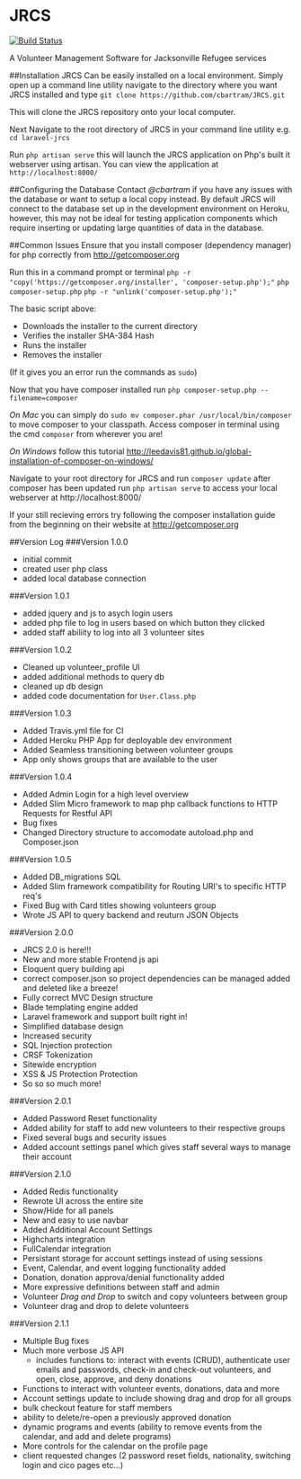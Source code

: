 # JRCS
[![Build Status](https://travis-ci.org/laravel/framework.svg)](https://travis-ci.com/cbartram/JRCS)

A Volunteer Management Software for Jacksonville Refugee services

##Installation
JRCS Can be easily installed on a local environment. Simply open up a command line utility navigate to the directory where you want JRCS installed and type `git clone https://github.com/cbartram/JRCS.git`

This will clone the JRCS repository onto your local computer.

Next Navigate to the root directory of JRCS in your command line utility e.g. `cd laravel-jrcs` 

Run `php artisan serve` this will launch the JRCS application on Php's built it webserver using artisan. You can view the application at `http://localhost:8000/`

##Configuring the Database
Contact *@cbartram* if you have any issues with the database or want to setup a local copy instead. By default JRCS will connect to the database set up in the development environment on Heroku, however, this may not be ideal for testing application components which require inserting or updating large quantities of data in the database.

##Common Issues
Ensure that you install composer (dependency manager) for php correctly from http://getcomposer.org

Run this in a command prompt or terminal 
`php -r "copy('https://getcomposer.org/installer', 'composer-setup.php');"`
`php composer-setup.php`
`php -r "unlink('composer-setup.php');"`

The basic script above: 
- Downloads the installer to the current directory
- Verifies the installer SHA-384 Hash
- Runs the installer
- Removes the installer

(If it gives you an error run the commands as `sudo`)

Now that you have composer installed run 
`php composer-setup.php --filename=composer`

*On Mac* you can simply do `sudo mv composer.phar /usr/local/bin/composer` to move composer to your classpath. 
Access composer in terminal using the cmd `composer` from wherever you are!

*On Windows* follow this tutorial http://leedavis81.github.io/global-installation-of-composer-on-windows/

Navigate to your root directory for JRCS and run `composer update` after composer has been updated run `php artisan serve` to access your local webserver at http://localhost:8000/

If your still recieving errors try following the composer installation guide from the beginning on their website at http://getcomposer.org 


##Version Log
###Version 1.0.0
- initial commit
- created user php class
- added local database connection

###Version 1.0.1
- added jquery and js to asych login users 
- added php file to log in users based on which button they clicked
- added staff abiliity to log into all 3 volunteer sites

###Version 1.0.2
- Cleaned up volunteer_profile UI 
- added additional methods to query db
- cleaned up db design
- added code documentation for `User.Class.php`

###Version 1.0.3
- Added Travis.yml file for CI
- Added Heroku PHP App for deployable dev environment
- Added Seamless transitioning between volunteer groups
- App only shows groups that are available to the user

###Version 1.0.4
- Added Admin Login for a high level overview
- Added Slim Micro framework to map php callback functions to HTTP Requests for Restful API
- Bug fixes 
- Changed Directory structure to accomodate autoload.php and Composer.json

###Version 1.0.5
- Added DB_migrations SQL
- Added Slim framework compatibility for Routing URI's to specific HTTP req's
- Fixed Bug with Card titles showing volunteers group
- Wrote JS API to query backend and reuturn JSON Objects

###Version 2.0.0
- JRCS 2.0 is here!!! 
- New and more stable Frontend js api
- Eloquent query building api
- correct composer.json so project dependencies can be managed added and deleted like a breeze!
- Fully correct MVC Design structure
- Blade templating engine added 
- Laravel framework and support built right in!
- Simplified database design
- Increased security
- SQL Injection protection
- CRSF Tokenization
- Sitewide encryption
- XSS & JS Protection Protection 
- So so so much more!

###Version 2.0.1
- Added Password Reset functionality 
- Added ability for staff to add new volunteers to their respective groups
- Fixed several bugs and security issues
- Added account settings panel which gives staff several ways to manage their account

###Version 2.1.0
- Added Redis functionality
- Rewrote UI across the entire site
- Show/Hide for all panels
- New and easy to use navbar
- Added Additional Account Settings
- Highcharts integration
- FullCalendar integration
- Persistant storage for account settings instead of using sessions
- Event, Calendar, and event logging functionality added
- Donation, donation approva/denial functionality added
- More expressive definitions between staff and admin 
- Volunteer *Drag and Drop* to switch and copy volunteers between group
- Volunteer drag and drop to delete volunteers

###Version 2.1.1
- Multiple Bug fixes
- Much more verbose JS API 
  - includes functions to: interact with events (CRUD), authenticate user emails and passwords, check-in and check-out volunteers, and open, close, approve, and deny donations
- Functions to interact with volunteer events, donations, data and more
- Account settings update to include showing drag and drop for all groups
- bulk checkout feature for staff members
- ability to delete/re-open a previously approved donation
- dynamic programs and events (ability to remove events from the calendar, and add and delete programs) 
- More controls for the calendar on the profile page
- client requested changes (2 password reset fields, nationality, switching login and cico pages etc...)



